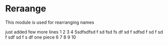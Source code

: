 Reraange
============



This module is used for rearranging names




just added few more lines
1
2
3
4
5sdfsdfsd
f
sd
fsd
fs
df
sd
f
sdfsd
f
sd
f
sd
f
sdf
sd
f
s
df
one piece
6
7
8
9
10